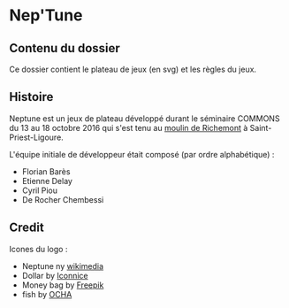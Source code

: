 Nep'Tune
=========
## Contenu du dossier

Ce dossier contient le plateau de jeux (en svg) et les règles du jeux.

## Histoire

Neptune est un jeux de plateau développé durant le séminaire COMMONS du 13 au 18 octobre 2016 qui s'est tenu au [moulin de Richemont](http://www.openstreetmap.org/?mlat=45.7024&mlon=1.3352#map=16/45.7024/1.3352) à Saint-Priest-Ligoure.

L'équipe initiale de développeur était composé (par ordre alphabétique) :
* Florian Barès
* Etienne Delay
* Cyril Piou
* De Rocher Chembessi

## Credit

Icones du logo :
* Neptune ny [wikimedia](https://fr.wikipedia.org/wiki/Neptune_%28plan%C3%A8te%29#/media/File:Neptune_symbol.svg)
* Dollar by [Iconnice](http://www.flaticon.com/free-icon/money_131052)
* Money bag by [Freepik](http://www.flaticon.com/free-icon/money-bag-with-dollar-symbol_61584)
* fish by [OCHA](http://www.flaticon.com/free-icon/fish-silhouette_27847)
